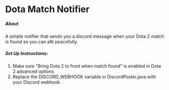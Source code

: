 # Dota Match Notifier

##### About
A simple notifier that sends you a discord message when your Dota 2 match is found so you can afk peacefully.


##### Set Up Instructions:
1. Make sure "Bring Dota 2 to front when match found" is enabled in Dota 2 advanced options
2. Replace the DISCORD_WEBHOOK variable in DiscordPoster.java with your Discord webhook.




